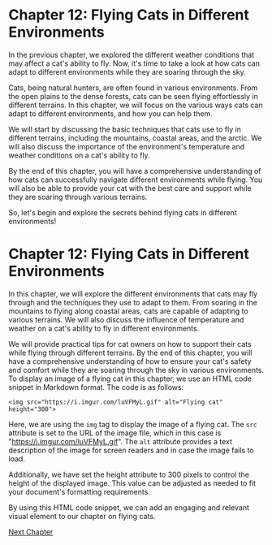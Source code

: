 # Chapter 12: Flying Cats in Different Environments

In the previous chapter, we explored the different weather conditions that may affect a cat's ability to fly. Now, it's time to take a look at how cats can adapt to different environments while they are soaring through the sky.

Cats, being natural hunters, are often found in various environments. From the open plains to the dense forests, cats can be seen flying effortlessly in different terrains. In this chapter, we will focus on the various ways cats can adapt to different environments, and how you can help them.

We will start by discussing the basic techniques that cats use to fly in different terrains, including the mountains, coastal areas, and the arctic. We will also discuss the importance of the environment's temperature and weather conditions on a cat's ability to fly.

By the end of this chapter, you will have a comprehensive understanding of how cats can successfully navigate different environments while flying. You will also be able to provide your cat with the best care and support while they are soaring through various terrains.

So, let's begin and explore the secrets behind flying cats in different environments!
# Chapter 12: Flying Cats in Different Environments

In this chapter, we will explore the different environments that cats may fly through and the techniques they use to adapt to them. From soaring in the mountains to flying along coastal areas, cats are capable of adapting to various terrains. We will also discuss the influence of temperature and weather on a cat's ability to fly in different environments.

We will provide practical tips for cat owners on how to support their cats while flying through different terrains. By the end of this chapter, you will have a comprehensive understanding of how to ensure your cat's safety and comfort while they are soaring through the sky in various environments.
To display an image of a flying cat in this chapter, we use an HTML code snippet in Markdown format. The code is as follows:

`<img src="https://i.imgur.com/luVFMyL.gif" alt="Flying cat" height="300">`

Here, we are using the `img` tag to display the image of a flying cat. The `src` attribute is set to the URL of the image file, which in this case is "https://i.imgur.com/luVFMyL.gif". The `alt` attribute provides a text description of the image for screen readers and in case the image fails to load.

Additionally, we have set the height attribute to 300 pixels to control the height of the displayed image. This value can be adjusted as needed to fit your document's formatting requirements.

By using this HTML code snippet, we can add an engaging and relevant visual element to our chapter on flying cats.


[Next Chapter](13_Chapter13.md)